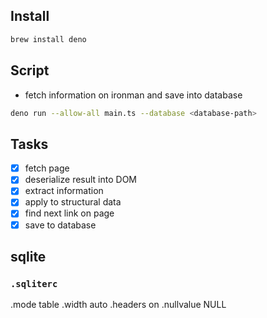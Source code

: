 ## Install

```sh
brew install deno
```

## Script

- fetch information on ironman and save into database

```sh
deno run --allow-all main.ts --database <database-path>
```

## Tasks

- [x] fetch page
- [x] deserialize result into DOM
- [x] extract information
- [x] apply to structural data
- [x] find next link on page
- [x] save to database

## sqlite

### `.sqliterc`

.mode table
.width auto
.headers on
.nullvalue NULL
